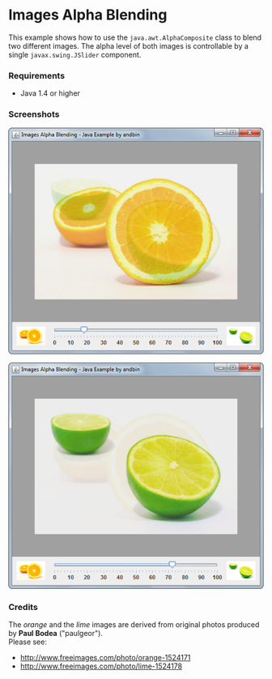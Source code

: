 # Images Alpha Blending

This example shows how to use the `java.awt.AlphaComposite` class to blend two
different images. The alpha level of both images is controllable by a single
`javax.swing.JSlider` component.

### Requirements

* Java 1.4 or higher

### Screenshots

![Screenshot 1](screenshot-01.png "Screenshot 1")

![Screenshot 2](screenshot-02.png "Screenshot 2")

### Credits

The *orange* and the *lime* images are derived from original photos produced by
**Paul Bodea** ("paulgeor").<br>Please see:

* http://www.freeimages.com/photo/orange-1524171
* http://www.freeimages.com/photo/lime-1524178
